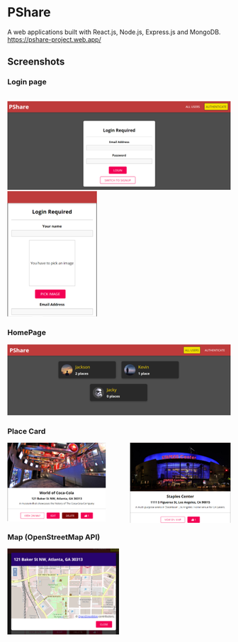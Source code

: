 # PShare
A web applications built with React.js, Node.js, Express.js and MongoDB. <br />
https://pshare-project.web.app/

## Screenshots

### Login page 
<br />
<img src="./demo/login.png"/>
<img src="./demo/signup.png" width="40%" height="50%"/>

<br />

### HomePage

<img src="./demo/home.png">

<br />

### Place Card
<img src="./demo/place(login).png" width="44%"/>

<img src="./demo/place(not login).png" width="45%" style="float: right"/>

### Map (OpenStreetMap API)
<img src="./demo/map.png" width="50%" />
